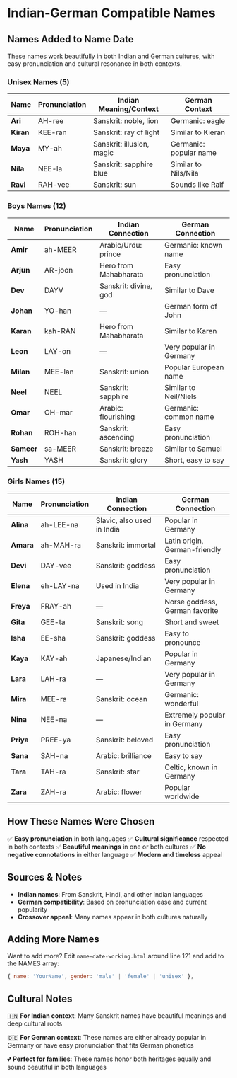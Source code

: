 # Indian-German Compatible Names

## Names Added to Name Date

These names work beautifully in both Indian and German cultures, with easy pronunciation and cultural resonance in both contexts.

### Unisex Names (5)

| Name | Pronunciation | Indian Meaning/Context | German Context |
|------|---------------|------------------------|----------------|
| **Ari** | AH-ree | Sanskrit: noble, lion | Germanic: eagle |
| **Kiran** | KEE-ran | Sanskrit: ray of light | Similar to Kieran |
| **Maya** | MY-ah | Sanskrit: illusion, magic | Germanic: popular name |
| **Nila** | NEE-la | Sanskrit: sapphire blue | Similar to Nils/Nila |
| **Ravi** | RAH-vee | Sanskrit: sun | Sounds like Ralf |

### Boys Names (12)

| Name | Pronunciation | Indian Connection | German Connection |
|------|---------------|-------------------|-------------------|
| **Amir** | ah-MEER | Arabic/Urdu: prince | Germanic: known name |
| **Arjun** | AR-joon | Hero from Mahabharata | Easy pronunciation |
| **Dev** | DAYV | Sanskrit: divine, god | Similar to Dave |
| **Johan** | YO-han | — | German form of John |
| **Karan** | kah-RAN | Hero from Mahabharata | Similar to Karen |
| **Leon** | LAY-on | — | Very popular in Germany |
| **Milan** | MEE-lan | Sanskrit: union | Popular European name |
| **Neel** | NEEL | Sanskrit: sapphire | Similar to Neil/Niels |
| **Omar** | OH-mar | Arabic: flourishing | Germanic: common name |
| **Rohan** | ROH-han | Sanskrit: ascending | Easy pronunciation |
| **Sameer** | sa-MEER | Sanskrit: breeze | Similar to Samuel |
| **Yash** | YASH | Sanskrit: glory | Short, easy to say |

### Girls Names (15)

| Name | Pronunciation | Indian Connection | German Connection |
|------|---------------|-------------------|-------------------|
| **Alina** | ah-LEE-na | Slavic, also used in India | Popular in Germany |
| **Amara** | ah-MAH-ra | Sanskrit: immortal | Latin origin, German-friendly |
| **Devi** | DAY-vee | Sanskrit: goddess | Easy pronunciation |
| **Elena** | eh-LAY-na | Used in India | Very popular in Germany |
| **Freya** | FRAY-ah | — | Norse goddess, German favorite |
| **Gita** | GEE-ta | Sanskrit: song | Short and sweet |
| **Isha** | EE-sha | Sanskrit: goddess | Easy to pronounce |
| **Kaya** | KAY-ah | Japanese/Indian | Popular in Germany |
| **Lara** | LAH-ra | — | Very popular in Germany |
| **Mira** | MEE-ra | Sanskrit: ocean | Germanic: wonderful |
| **Nina** | NEE-na | — | Extremely popular in Germany |
| **Priya** | PREE-ya | Sanskrit: beloved | Easy pronunciation |
| **Sana** | SAH-na | Arabic: brilliance | Easy to say |
| **Tara** | TAH-ra | Sanskrit: star | Celtic, known in Germany |
| **Zara** | ZAH-ra | Arabic: flower | Popular worldwide |

## How These Names Were Chosen

✅ **Easy pronunciation** in both languages
✅ **Cultural significance** respected in both contexts
✅ **Beautiful meanings** in one or both cultures
✅ **No negative connotations** in either language
✅ **Modern and timeless** appeal

## Sources & Notes

- **Indian names**: From Sanskrit, Hindi, and other Indian languages
- **German compatibility**: Based on pronunciation ease and current popularity
- **Crossover appeal**: Many names appear in both cultures naturally

## Adding More Names

Want to add more? Edit `name-date-working.html` around line 121 and add to the NAMES array:

```javascript
{ name: 'YourName', gender: 'male' | 'female' | 'unisex' },
```

## Cultural Notes

🇮🇳 **For Indian context**: Many Sanskrit names have beautiful meanings and deep cultural roots

🇩🇪 **For German context**: These names are either already popular in Germany or have easy pronunciation that fits German phonetics

💕 **Perfect for families**: These names honor both heritages equally and sound beautiful in both languages
